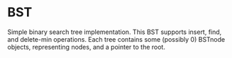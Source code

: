 # BST
Simple binary search tree implementation.     This BST supports insert, find, and delete-min operations.     Each tree contains some (possibly 0) BSTnode objects, representing nodes,     and a pointer to the root.

